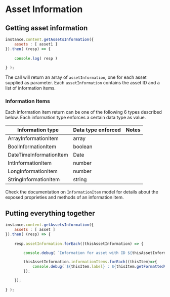 # Asset Information

## Getting asset information

```js
instance.content.getAssetsInformation({
    assets : [ asset1 ]
}).then( (resp) => {
	
	console.log( resp )
	
} );
```

The call will return an array of ```assetInformation```, one for each asset supplied as parameter.
Each ```assetInformation``` contains the asset ID and a list of information items.

### Information Items
Each information item return can be one of the following 6 types described below. Each information type enforces 
a certain data type as value.  

| Information type | Data type enforced | Notes |
|---------------|--------------------|-------|
| ArrayInformationItem | array | |
| BoolInformationItem | boolean | |
| DateTimeInformationItem | Date | |
| IntInformationItem | number | |
| LongInformationItem | number | |
| StringInformationItem | string | |

Check the documentation on ```InformationItem``` model for details about the exposed proprieties and methods 
of an information item.

## Putting everything together

```js
instance.content.getAssetsInformation({
    assets : [ asset ]
}).then( (resp) => {
	
	resp.assetInformation.forEach((thisAssetInformation) => {

        console.debug( `Information for asset with ID ${thisAssetInformation.assetId}` );

        thisAssetInformation.informationItems.forEach((thisItem)=>{
            console.debug(`${thisItem.label} : ${thisItem.getFormattedValue()}`);
        });

    });
	
} );
```
